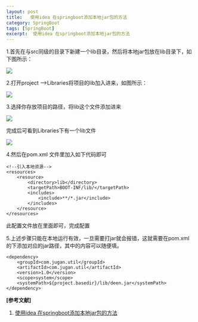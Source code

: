 ```yaml
---
layout: post
title:   使用idea 在springboot添加本地jar包的方法 
category: SpringBoot
tags: [SpringBoot]
excerpt:  使用idea 在springboot添加本地jar包的方法
---
```


1.首先在与src同级的目录下新建一个lib目录，然后将本地jar包放在lib目录下，如下图所示：

![](http://www.nangongyibin.com/assets/images/Java/141.png)

2.打开project ——>Libraries将项目的lib加入进来，如图所示：

![](http://www.nangongyibin.com/assets/images/Java/142.png)

3.选择你存放项目的路径，将lib这个文件添加进来

![](http://www.nangongyibin.com/assets/images/Java/143.png)

完成后可看到Libraries下有一个lib文件

![](http://www.nangongyibin.com/assets/images/Java/144.png)

4.然后在pom.xml 文件里加入如下代码即可

 
	<!--引入本地资源-->
	<resources>
		<resource>
			<directory>lib</directory>
			<targetPath>BOOT-INF/lib/</targetPath> 
			<includes> 
				<include>**/*.jar</include> 
			</includes> 
		</resource> 
	</resources>

此配置文件放在<build></build>里面即可，完成配置

5.上述步骤只能在本地运行有效，一旦需要打jar就会报错，这就需要在pom.xml的<dependencys>下添加对应的jar路径，其中<groupId><artifactId><version>的内容可以随便填。

	<dependency>
		<groupId>com.jugan.util</groupId>	 
		<artifactId>com.jugan.util</artifactId>	 
		<version>1.0</version>	 
		<scope>system</scope>	 
		<systemPath>${project.basedir}/lib/deen.jar</systemPath>	 
	</dependency>

**[参考文献]**

1. [使用idea 在springboot添加本地jar包的方法](https://www.cnblogs.com/suizhikuo/p/9489390.html "使用idea 在springboot添加本地jar包的方法")




